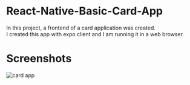 # React-Native-Basic-Card-App

In this project, a frontend of a card application was created. <br>
I created this app with expo client and I am running it in a web browser.

# Screenshots

![card app](https://user-images.githubusercontent.com/56682209/228397315-a3a963d6-0405-41a9-a441-5e81d8ee2ae1.png)
